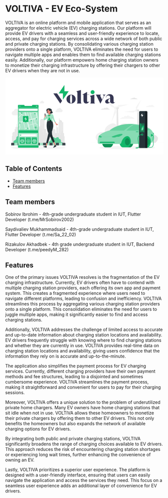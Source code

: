 # VOLTIVA - EV Eco-System

VOLTIVA is an online platform and mobile application that serves as an aggregator for electric vehicle (EV) charging stations. Our platform will provide EV drivers with a seamless and user-friendly experience to locate, access, and pay for charging services across a wide network of both public and private charging stations. By consolidating various charging station providers onto a single platform, VOLTIVA eliminates the need for users to navigate multiple apps and enables them to find available charging stations easily. Additionally, our platform empowers home charging station owners to monetize their charging infrastructure by offering their chargers to other EV drivers when they are not in use.

![Project Image](https://github.com/MrSobirov/voltiva_mGovAward/raw/main/Frame%204.png)

## Table of Contents
- [Team members](#teammembers)
- [Features](#features)


## Team members

Sobirov Ibrohim - 4th-grade undergraduate student in IUT, Flutter Developer (t.me/MrSobirov2002)

Saydivaliev Mukhammadsaid - 4th-grade undergraduate student in IUT, Flutter Developer (t.me/Sa_22_02)

Rizakulov Akhadbek - 4th grade undergraduate student in IUT, Backend Developer (t.me/peedyM_282)

## Features

One of the primary issues VOLTIVA resolves is the fragmentation of the EV charging infrastructure. Currently, EV drivers often have to contend with multiple charging station providers, each offering its own app and payment system. This creates a fragmented experience where users need to navigate different platforms, leading to confusion and inefficiency. VOLTIVA streamlines this process by aggregating various charging station providers onto a single platform. This consolidation eliminates the need for users to juggle multiple apps, making it significantly easier to find and access charging stations.

Additionally, VOLTIVA addresses the challenge of limited access to accurate and up-to-date information about charging station locations and availability. EV drivers frequently struggle with knowing where to find charging stations and whether they are currently in use. VOLTIVA provides real-time data on charging station locations and availability, giving users confidence that the information they rely on is accurate and up-to-the-minute.

The application also simplifies the payment process for EV charging services. Currently, different charging providers have their own payment methods and fee structures, leading to a disjointed and sometimes cumbersome experience. VOLTIVA streamlines the payment process, making it straightforward and convenient for users to pay for their charging sessions.

Moreover, VOLTIVA offers a unique solution to the problem of underutilized private home chargers. Many EV owners have home charging stations that sit idle when not in use. VOLTIVA allows these homeowners to monetize their private chargers by offering them to other EV drivers. This not only benefits the homeowners but also expands the network of available charging options for EV drivers.

By integrating both public and private charging stations, VOLTIVA significantly broadens the range of charging choices available to EV drivers. This approach reduces the risk of encountering charging station shortages or experiencing long wait times, further enhancing the convenience of owning an EV.

Lastly, VOLTIVA prioritizes a superior user experience. The platform is designed with a user-friendly interface, ensuring that users can easily navigate the application and access the services they need. This focus on a seamless user experience adds an additional layer of convenience for EV drivers.



